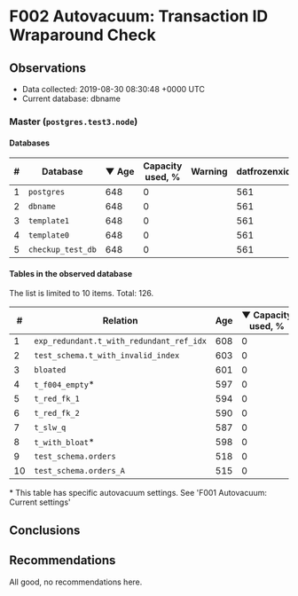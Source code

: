 # F002 Autovacuum: Transaction ID Wraparound Check #

## Observations ##
- Data collected: 2019-08-30 08:30:48 +0000 UTC
- Current database: dbname




### Master (`postgres.test3.node`) ###


#### Databases ####


| \# | Database | &#9660;&nbsp;Age | Capacity used, % | Warning | datfrozenxid |
|--|--------|-----|------------------|---------|--------------|
| 1 |`postgres`|648 |0 |  |561 |
| 2 |`dbname`|648 |0 |  |561 |
| 3 |`template1`|648 |0 |  |561 |
| 4 |`template0`|648 |0 |  |561 |
| 5 |`checkup_test_db`|648 |0 |  |561 |


#### Tables in the observed database ####
The list is limited to 10 items. Total: 126.

| \# | Relation | Age | &#9660;&nbsp;Capacity used, % | Warning |rel_relfrozenxid | toast_relfrozenxid |
|---|-------|-----|------------------|---------|-----------------|--------------------|
| 1 |`exp_redundant.t_with_redundant_ref_idx` |608 |0 |  |601 |0 |
| 2 |`test_schema.t_with_invalid_index` |603 |0 |  |606 |0 |
| 3 |`bloated` |601 |0 |  |608 |0 |
| 4 |`t_f004_empty`\* |597 |0 |  |612 |0 |
| 5 |`t_red_fk_1` |594 |0 |  |615 |0 |
| 6 |`t_red_fk_2` |590 |0 |  |619 |0 |
| 7 |`t_slw_q` |587 |0 |  |622 |0 |
| 8 |`t_with_bloat`\* |598 |0 |  |611 |0 |
| 9 |`test_schema.orders` |518 |0 |  |691 |0 |
| 10 |`test_schema.orders_A` |515 |0 |  |694 |0 |


\* This table has specific autovacuum settings. See 'F001 Autovacuum: Current settings'


## Conclusions ##
 


## Recommendations ##
  All good, no recommendations here.
 

